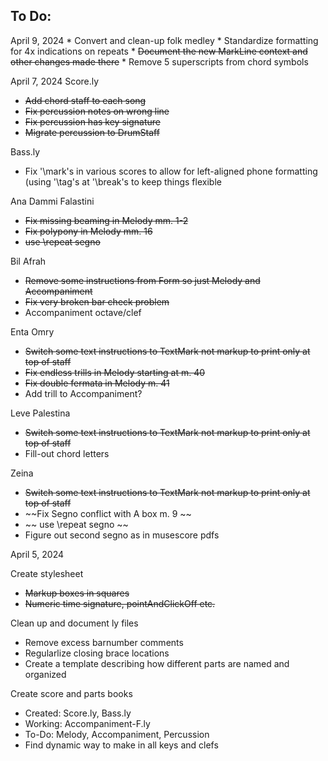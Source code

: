 To Do:
------

April 9, 2024
    * Convert and clean-up folk medley
    * Standardize formatting for 4x indications on repeats
    * ~~Document the new MarkLine context and other changes made there~~
    * Remove 5 superscripts from chord symbols

April 7, 2024
Score.ly
* ~~Add chord staff to each song~~
* ~~Fix percussion notes on wrong line~~
* ~~Fix percussion has key signature~~
* ~~Migrate percussion to DrumStaff~~

Bass.ly
* Fix '\mark's in various scores to allow for left-aligned phone formatting (using '\tag's at '\break's to keep things flexible

Ana Dammi Falastini
* ~~Fix missing beaming in Melody mm. 1-2~~
* ~~Fix polypony in Melody mm. 16~~
* ~~use \repeat segno~~

Bil Afrah
* ~~Remove some instructions from Form so just Melody and Accompaniment~~
* ~~Fix very broken bar check problem~~
* Accompaniment octave/clef

Enta Omry
* ~~Switch some text instructions to TextMark not markup to print only at top of staff~~
* ~~Fix endless trills in Melody starting at m. 40~~
* ~~Fix double fermata in Melody m. 41~~
* Add trill to Accompaniment?

Leve Palestina
* ~~Switch some text instructions to TextMark not markup to print only at top of staff~~
* Fill-out chord letters

Zeina
* ~~Switch some text instructions to TextMark not markup to print only at top of staff~~
* ~~Fix Segno conflict with A box m. 9  ~~ 
* ~~ use \repeat segno ~~
* Figure out second segno as in musescore pdfs

April 5, 2024

Create stylesheet
* ~~Markup boxes in squares~~
* ~~Numeric time signature, pointAndClickOff etc.~~

Clean up and document ly files
* Remove excess barnumber comments
* Regularlize closing brace locations
* Create a template describing how different parts are named and organized

Create score and parts books
* Created: Score.ly, Bass.ly
* Working: Accompaniment-F.ly
* To-Do: Melody, Accompaniment, Percussion
* Find dynamic way to make in all keys and clefs